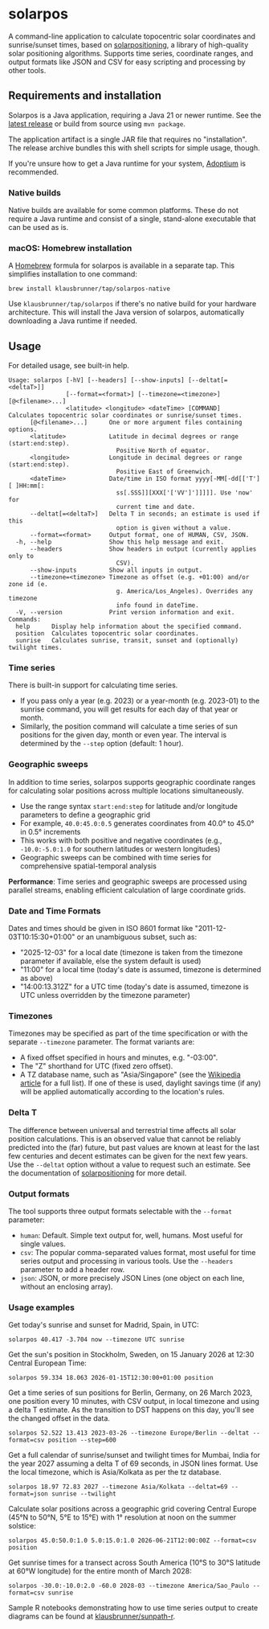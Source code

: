 # solarpos

A command-line application to calculate topocentric solar coordinates and sunrise/sunset times, based
on [solarpositioning](https://github.com/klausbrunner/solarpositioning), a library of high-quality solar
positioning algorithms. Supports time series, coordinate ranges, and output formats like JSON and CSV for easy scripting and processing by other tools.

## Requirements and installation

Solarpos is a Java application, requiring a Java 21 or newer runtime. See the [latest release](https://github.com/klausbrunner/solarpos/releases/latest) or build from source using `mvn package`. 

The application artifact is a single JAR file that requires no "installation". The release archive bundles this with shell scripts for simple usage, though.

If you're unsure how to get a Java runtime for your system, [Adoptium](http://adoptium.net/) is recommended.

### Native builds

Native builds are available for some common platforms. These do not require a Java runtime and consist of a single, stand-alone executable that can be used as is.

### macOS: Homebrew installation

A [Homebrew](https://brew.sh) formula for solarpos is available in a separate tap. This simplifies installation to one command:

```shell
brew install klausbrunner/tap/solarpos-native
```

Use ``klausbrunner/tap/solarpos`` if there's no native build for your hardware architecture. This will install the Java version of solarpos, automatically downloading a Java runtime if needed.

## Usage

For detailed usage, see built-in help.

```text
Usage: solarpos [-hV] [--headers] [--show-inputs] [--deltat[=<deltaT>]]
                [--format=<format>] [--timezone=<timezone>] [@<filename>...]
                <latitude> <longitude> <dateTime> [COMMAND]
Calculates topocentric solar coordinates or sunrise/sunset times.
      [@<filename>...]      One or more argument files containing options.
      <latitude>            Latitude in decimal degrees or range (start:end:step).
                              Positive North of equator.
      <longitude>           Longitude in decimal degrees or range (start:end:step).
                              Positive East of Greenwich.
      <dateTime>            Date/time in ISO format yyyy[-MM[-dd[['T'][ ]HH:mm[:
                              ss[.SSS]][XXX['['VV']']]]]]. Use 'now' for
                              current time and date.
      --deltat[=<deltaT>]   Delta T in seconds; an estimate is used if this
                              option is given without a value.
      --format=<format>     Output format, one of HUMAN, CSV, JSON.
  -h, --help                Show this help message and exit.
      --headers             Show headers in output (currently applies only to
                              CSV).
      --show-inputs         Show all inputs in output.
      --timezone=<timezone> Timezone as offset (e.g. +01:00) and/or zone id (e.
                              g. America/Los_Angeles). Overrides any timezone
                              info found in dateTime.
  -V, --version             Print version information and exit.
Commands:
  help      Display help information about the specified command.
  position  Calculates topocentric solar coordinates.
  sunrise   Calculates sunrise, transit, sunset and (optionally) twilight times.
```

### Time series

There is built-in support for calculating time series.

* If you pass only a year (e.g. 2023) or a year-month (e.g. 2023-01) to the sunrise command, you will get results for
  each day of that year or month.
* Similarly, the position command will calculate a time series of sun positions for the given day, month or even year.
  The interval is determined by the `--step` option (default: 1 hour).

### Geographic sweeps

In addition to time series, solarpos supports geographic coordinate ranges for calculating solar positions across multiple locations simultaneously.

* Use the range syntax `start:end:step` for latitude and/or longitude parameters to define a geographic grid
* For example, `40.0:45.0:0.5` generates coordinates from 40.0° to 45.0° in 0.5° increments
* This works with both positive and negative coordinates (e.g., `-10.0:-5.0:1.0` for southern latitudes or western longitudes)
* Geographic sweeps can be combined with time series for comprehensive spatial-temporal analysis

**Performance**: Time series and geographic sweeps are processed using parallel streams, enabling efficient calculation of large coordinate grids. 

### Date and Time Formats

Dates and times should be given in ISO 8601 format like "2011-12-03T10:15:30+01:00" or an unambiguous subset, such as:

* "2025-12-03" for a local date (timezone is taken from the timezone parameter if available, else the system default is used)
* "11:00" for a local time (today's date is assumed, timezone is determined as above)
* "14:00:13.312Z" for a UTC time (today's date is assumed, timezone is UTC unless overridden by the timezone parameter)

### Timezones

Timezones may be specified as part of the time specification or with the separate `--timezone` parameter. The format variants are:

* A fixed offset specified in hours and minutes, e.g. "-03:00".
* The "Z" shorthand for UTC (fixed zero offset).
* A TZ database name, such as "Asia/Singapore" (see the [Wikipedia article](https://en.wikipedia.org/wiki/List_of_tz_database_time_zones) for a full list). If one of these is used, daylight savings time (if any) will be applied automatically according to the location's rules.

### Delta T

The difference between universal and terrestrial time affects all solar position calculations. This is an observed value that cannot be reliably predicted into the (far) future, but past values are known at least for the last few centuries and decent estimates can be given for the next few years. Use the `--deltat` option without a value to request such an estimate. See the documentation of [solarpositioning](https://github.com/klausbrunner/solarpositioning) for more detail.

### Output formats

The tool supports three output formats selectable with the `--format` parameter:

* `human`: Default. Simple text output for, well, humans. Most useful for single values.
* `csv`: The popular comma-separated values format, most useful for time series output and processing in various tools. Use the `--headers` parameter to add a header row.
* `json`: JSON, or more precisely JSON Lines (one object on each line, without an enclosing array).

### Usage examples

Get today's sunrise and sunset for Madrid, Spain, in UTC:

```shell
solarpos 40.417 -3.704 now --timezone UTC sunrise
```

Get the sun's position in Stockholm, Sweden, on 15 January 2026 at 12:30 Central European Time:

```shell
solarpos 59.334 18.063 2026-01-15T12:30:00+01:00 position 
```

Get a time series of sun positions for Berlin, Germany, on 26 March 2023, one position every 10 minutes, with CSV
output, in local timezone and using a delta T estimate. As the transition to DST happens on this day, you'll see the changed offset in the data.

```shell
solarpos 52.522 13.413 2023-03-26 --timezone Europe/Berlin --deltat --format=csv position --step=600
```

Get a full calendar of sunrise/sunset and twilight times for Mumbai, India for the year 2027 assuming a delta T of 69 seconds, in JSON lines format. Use the local timezone, which is Asia/Kolkata as per the tz database.

```shell
solarpos 18.97 72.83 2027 --timezone Asia/Kolkata --deltat=69 --format=json sunrise --twilight
```

Calculate solar positions across a geographic grid covering Central Europe (45°N to 50°N, 5°E to 15°E) with 1° resolution at noon on the summer solstice:

```shell
solarpos 45.0:50.0:1.0 5.0:15.0:1.0 2026-06-21T12:00:00Z --format=csv position
```

Get sunrise times for a transect across South America (10°S to 30°S latitude at 60°W longitude) for the entire month of March 2028:

```shell
solarpos -30.0:-10.0:2.0 -60.0 2028-03 --timezone America/Sao_Paulo --format=csv sunrise
```

Sample R notebooks demonstrating how to use time series output to create diagrams can be found at [klausbrunner/sunpath-r](https://github.com/klausbrunner/sunpath-r/blob/main/sunpath.md).
